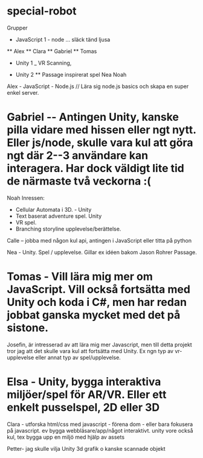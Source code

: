 # special-robot

Grupper

* JavaScript 1 - node ... släck tänd ljusa 

** Alex
** Clara 
** Gabriel
** Tomas


* Unity 1 _ VR Scanning, 

* Unity 2 ** Passage inspirerat spel 
Nea 
Noah 



Alex - JavaScript - Node.js // Lära sig node.js basics och skapa en super enkel server.

# Gabriel -- Antingen Unity, kanske pilla vidare med hissen eller ngt nytt. Eller js/node, skulle vara kul att göra ngt där 2--3 användare kan interagera. Har dock väldigt lite tid de närmaste två veckorna :(

Noah Inressen: 
- Cellular Automata i 3D. - Unity 
- Text baserat adventure spel. Unity 
- VR spel. 
- Branching storyline upplevelse/berättelse. 


Calle – jobba med någon kul api, antingen i JavaScript eller titta på python

Nea - Unity. Spel / upplevelse. Gillar ex idéen bakom Jason Rohrer Passage. 
# Tomas - Vill lära mig mer om JavaScript. Vill också fortsätta med Unity och koda i C#, men har redan jobbat ganska mycket med det på sistone.


Josefin, är intresserad av att lära mig mer Javascript, men till detta projekt tror jag att det skulle vara kul att fortsätta med Unity. Ex ngn typ av vr-upplevelse eller annat typ av spel/upplevelse.
# Elsa - Unity, bygga interaktiva miljöer/spel för AR/VR. Eller ett enkelt pusselspel, 2D eller 3D

Clara - utforska html/css med javascript - förena dom - eller bara fokusera på javascript. ev bygga webbläsare/app/något interaktivt. unity vore också kul, tex bygga upp en miljö med hjälp av assets

Petter- jag skulle vilja Unity 3d grafik o kanske scannade objekt
